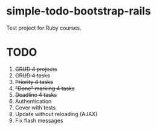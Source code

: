 simple-todo-bootstrap-rails
===========================

Test project for Ruby courses.

TODO
===========================
1. ~~CRUD 4 projects~~
2. ~~CRUD 4 tasks~~
3. ~~Priority 4 tasks~~
4. ~~"Done" marking 4 tasks~~
5. ~~Deadline 4 tasks~~
6. Authentication
7. Cover with tests
8. Update without reloading (AJAX)
9. Fix flash messages
